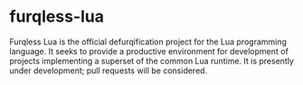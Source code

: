 # furqless-lua
Furqless Lua is the official defurqification project for the Lua programming language. It seeks to provide a productive environment for development of projects implementing a superset of the common Lua runtime. It is presently under development; pull requests will be considered.
